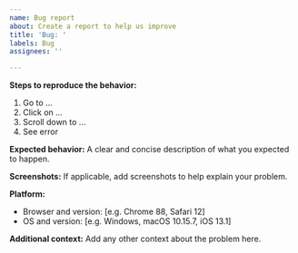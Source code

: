 ```yaml
---
name: Bug report
about: Create a report to help us improve
title: 'Bug: '
labels: Bug
assignees: ''

---
```


**Steps to reproduce the behavior:**
1. Go to ...
2. Click on ...
3. Scroll down to ...
4. See error

**Expected behavior:**
A clear and concise description of what you expected to happen.

**Screenshots:**
If applicable, add screenshots to help explain your problem.

**Platform:**
 - Browser and version: [e.g. Chrome 88, Safari 12]
 - OS and version: [e.g. Windows, macOS 10.15.7, iOS 13.1]

**Additional context:**
Add any other context about the problem here.
